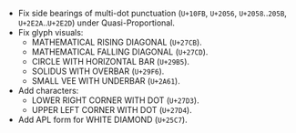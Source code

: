 * Fix side bearings of multi-dot punctuation (`U+10FB`, `U+2056`, `U+2058`..`205B`, `U+2E2A`..`U+2E2D`) under Quasi-Proportional.
* Fix glyph visuals:
  - MATHEMATICAL RISING DIAGONAL (`U+27CB`).
  - MATHEMATICAL FALLING DIAGONAL (`U+27CD`).
  - CIRCLE WITH HORIZONTAL BAR (`U+29B5`).
  - SOLIDUS WITH OVERBAR (`U+29F6`).
  - SMALL VEE WITH UNDERBAR (`U+2A61`).
* Add characters:
  - LOWER RIGHT CORNER WITH DOT (`U+27D3`).
  - UPPER LEFT CORNER WITH DOT (`U+27D4`).
* Add APL form for WHITE DIAMOND (`U+25C7`).
